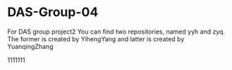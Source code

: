 # DAS-Group-04
For DAS group project2
You can find two repositories, named yyh and zyq.
The former is created by YihengYang and latter is created by YuanqingZhang




1111111
